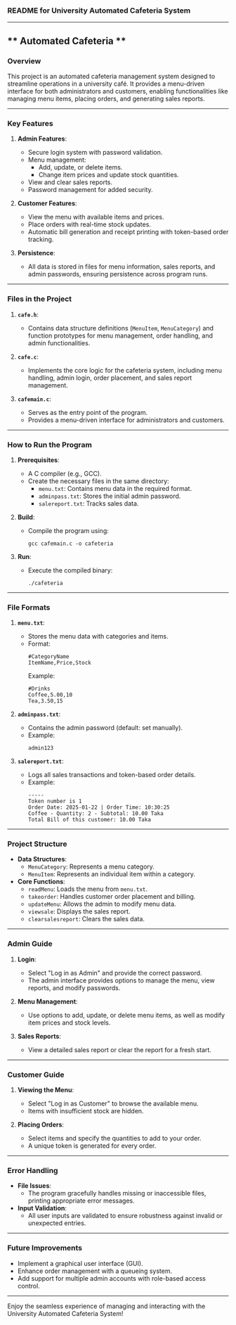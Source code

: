### README for University Automated Cafeteria System

---

## ** Automated Cafeteria **

### **Overview**
This project is an automated cafeteria management system designed to streamline operations in a university café. It provides a menu-driven interface for both administrators and customers, enabling functionalities like managing menu items, placing orders, and generating sales reports.

---

### **Key Features**
1. **Admin Features**:
   - Secure login system with password validation.
   - Menu management:
     - Add, update, or delete items.
     - Change item prices and update stock quantities.
   - View and clear sales reports.
   - Password management for added security.

2. **Customer Features**:
   - View the menu with available items and prices.
   - Place orders with real-time stock updates.
   - Automatic bill generation and receipt printing with token-based order tracking.

3. **Persistence**:
   - All data is stored in files for menu information, sales reports, and admin passwords, ensuring persistence across program runs.

---

### **Files in the Project**
1. **`cafe.h`**:
   - Contains data structure definitions (`MenuItem`, `MenuCategory`) and function prototypes for menu management, order handling, and admin functionalities.

2. **`cafe.c`**:
   - Implements the core logic for the cafeteria system, including menu handling, admin login, order placement, and sales report management.

3. **`cafemain.c`**:
   - Serves as the entry point of the program.
   - Provides a menu-driven interface for administrators and customers.

---

### **How to Run the Program**
1. **Prerequisites**:
   - A C compiler (e.g., GCC).
   - Create the necessary files in the same directory:
     - `menu.txt`: Contains menu data in the required format.
     - `adminpass.txt`: Stores the initial admin password.
     - `salereport.txt`: Tracks sales data.

2. **Build**:
   - Compile the program using:
     ```
     gcc cafemain.c -o cafeteria
     ```

3. **Run**:
   - Execute the compiled binary:
     ```
     ./cafeteria
     ```

---

### **File Formats**
1. **`menu.txt`**:
   - Stores the menu data with categories and items.
   - Format:
     ```
     #CategoryName
     ItemName,Price,Stock
     ```
     Example:
     ```
     #Drinks
     Coffee,5.00,10
     Tea,3.50,15
     ```

2. **`adminpass.txt`**:
   - Contains the admin password (default: set manually).
   - Example:
     ```
     admin123
     ```

3. **`salereport.txt`**:
   - Logs all sales transactions and token-based order details.
   - Example:
     ```
     ----- 
     Token number is 1
     Order Date: 2025-01-22 | Order Time: 10:30:25
     Coffee - Quantity: 2 - Subtotal: 10.00 Taka
     Total Bill of this customer: 10.00 Taka
     ```

---

### **Project Structure**
- **Data Structures**:
  - `MenuCategory`: Represents a menu category.
  - `MenuItem`: Represents an individual item within a category.
- **Core Functions**:
  - `readMenu`: Loads the menu from `menu.txt`.
  - `takeorder`: Handles customer order placement and billing.
  - `updateMenu`: Allows the admin to modify menu data.
  - `viewsale`: Displays the sales report.
  - `clearsalesreport`: Clears the sales data.

---

### **Admin Guide**
1. **Login**:
   - Select "Log in as Admin" and provide the correct password.
   - The admin interface provides options to manage the menu, view reports, and modify passwords.

2. **Menu Management**:
   - Use options to add, update, or delete menu items, as well as modify item prices and stock levels.

3. **Sales Reports**:
   - View a detailed sales report or clear the report for a fresh start.

---

### **Customer Guide**
1. **Viewing the Menu**:
   - Select "Log in as Customer" to browse the available menu.
   - Items with insufficient stock are hidden.

2. **Placing Orders**:
   - Select items and specify the quantities to add to your order.
   - A unique token is generated for every order.

---

### **Error Handling**
- **File Issues**:
  - The program gracefully handles missing or inaccessible files, printing appropriate error messages.
- **Input Validation**:
  - All user inputs are validated to ensure robustness against invalid or unexpected entries.

---

### **Future Improvements**
- Implement a graphical user interface (GUI).
- Enhance order management with a queueing system.
- Add support for multiple admin accounts with role-based access control.

---

Enjoy the seamless experience of managing and interacting with the University Automated Cafeteria System!
